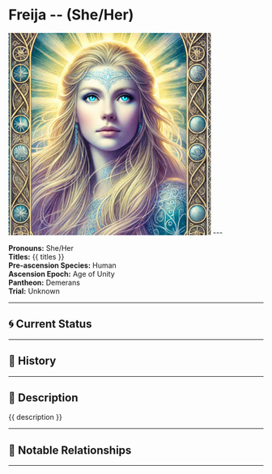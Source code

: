 # Freija  --  (She/Her)

<!-- Optional  -->
<img src="Freija.jpg" alt="Freija" style="width:400px;"/>
---

**Pronouns:** She/Her  
**Titles:** {{ titles }}  
**Pre-ascension Species:** Human  
**Ascension Epoch:** Age of Unity  
**Pantheon:** Demerans  
**Trial:** Unknown

---

## 🌀 Current Status


---

## 📜 History


---

## 🧠 Description
{{ description }}

---

## 🧩 Notable Relationships

---
